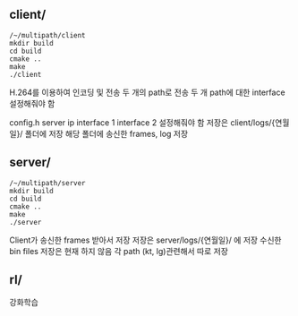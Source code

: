 ## client/
```
/~/multipath/client
mkdir build
cd build
cmake ..
make
./client
```

H.264를 이용하여 인코딩 및 전송
두 개의 path로 전송
두 개 path에 대한 interface 설정해줘야 함

config.h
server ip
interface 1
interface 2
설정해줘야 함
저장은 client/logs/{연월일}/ 폴더에 저장
해당 폴더에 송신한 frames, log 저장

## server/
```
/~/multipath/server
mkdir build
cd build
cmake ..
make
./server
```

Client가 송신한 frames 받아서 저장
저장은 server/logs/{연월일}/ 에 저장
수신한 bin files 저장은 현재 하지 않음
각 path (kt, lg)관련해서 따로 저장

## rl/

강화학습
